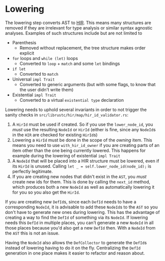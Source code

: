 # Lowering

The lowering step converts AST to [HIR](hir.html).
This means many structures are removed if they are irrelevant
for type analysis or similar syntax agnostic analyses. Examples
of such structures include but are not limited to

* Parenthesis
    * Removed without replacement, the tree structure makes order explicit
* `for` loops and `while (let)` loops
    * Converted to `loop` + `match` and some `let` bindings
* `if let`
    * Converted to `match`
* Universal `impl Trait`
    * Converted to generic arguments
      (but with some flags, to know that the user didn't write them)
* Existential `impl Trait`
    * Converted to a virtual `existential type` declaration

Lowering needs to uphold several invariants in order to not trigger the
sanity checks in `src/librustc/hir/map/hir_id_validator.rs`:

1. A `HirId` must be used if created. So if you use the `lower_node_id`,
  you *must* use the resulting `NodeId` or `HirId` (either is fine, since
  any `NodeId`s in the `HIR` are checked for existing `HirId`s)
2. Lowering a `HirId` must be done in the scope of the *owning* item.
  This means you need to use `with_hir_id_owner` if you are creating parts
  of an item other than the one being currently lowered. This happens for
  example during the lowering of existential `impl Trait`
3. A `NodeId` that will be placed into a HIR structure must be lowered,
  even if its `HirId` is unused. Calling
  `let _ = self.lower_node_id(node_id);` is perfectly legitimate.
4. If you are creating new nodes that didn't exist in the `AST`, you *must*
  create new ids for them. This is done by calling the `next_id` method,
  which produces both a new `NodeId` as well as automatically lowering it
  for you so you also get the `HirId`.

If you are creating new `DefId`s, since each `DefId` needs to have a
corresponding `NodeId`, it is advisable to add these `NodeId`s to the
`AST` so you don't have to generate new ones during lowering. This has
the advantage of creating a way to find the `DefId` of something via its
`NodeId`. If lowering needs this `DefId` in multiple places, you can't
generate a new `NodeId` in all those places because you'd also get a new
`DefId` then. With a `NodeId` from the `AST` this is not an issue.

Having the `NodeId` also allows the `DefCollector` to generate the `DefId`s
instead of lowering having to do it on the fly. Centralizing the `DefId`
generation in one place makes it easier to refactor and reason about.
